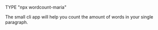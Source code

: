 TYPE "npx wordcount-maria"

The small cli app will help you count the amount of words in your single paragraph.

